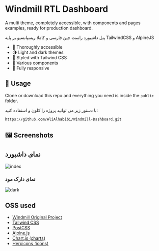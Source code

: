 # Windmill RTL Dashboard

A multi theme, completely accessible, with components and pages examples, ready for production dashboard.

پنل داشبورد راست چین فارسی و کاملا ریسپانسیو بر پایه TailwindCSS و AlpineJS


- 🦮 Thoroughly accessible
- 🌗 Light and dark themes
- 💅 Styled with Tailwind CSS
- 🧩 Various components
- 📱 Fully responsive

## 🚀 Usage

Clone or download this repo and everything you need is inside the `public` folder.

با دستور زیر می توانید پروژه را کلون و استفاده کنید:
```sh
https://github.com/AliAlhabibi/Windmill-Dashboard.git
```
## 🖼️ Screenshots
##  نمای داشبورد

![index](https://github.com/AliAlhabibi/Windmill-Dashboard/assets/110932385/ec63419d-c6c8-4367-ac66-683a5b16d162)

### نمای دارک مود


![dark](https://github.com/AliAlhabibi/Windmill-Dashboard/assets/110932385/a0ed6225-6215-429b-a928-86918330f821)


## OSS used

- [Windmill Original Project](https://github.com/estevanmaito/windmill-dashboard)
- [Tailwind CSS](https://tailwindcss.com/)
- [PostCSS](https://postcss.org/)
- [Alpine.js](https://github.com/alpinejs/alpine)
- [Chart.js (charts)](https://www.chartjs.org/)
- [Heroicons (icons)](https://heroicons.dev/)
